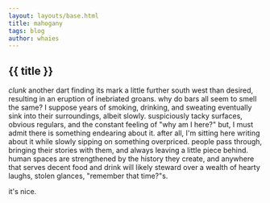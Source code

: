```yaml
---
layout: layouts/base.html
title: mahogany
tags: blog
author: whaies
---
```


## {{ title }}

_clunk_ another dart finding its mark a little further south west than desired, resulting in an eruption of inebriated groans. why do bars all seem to smell the same? I suppose years of smoking, drinking, and sweating eventually sink into their surroundings, albeit slowly. suspiciously tacky surfaces, obvious regulars, and the constant feeling of "why am I here?" but, I must admit there is something endearing about it. after all, I'm sitting here writing about it while slowly sipping on something overpriced. people pass through, bringing their stories with them, and always leaving a little piece behind. human spaces are strengthened by the history they create, and anywhere that serves decent food and drink will likely steward over a wealth of hearty laughs, stolen glances, "remember that time?"s.

it's nice.
